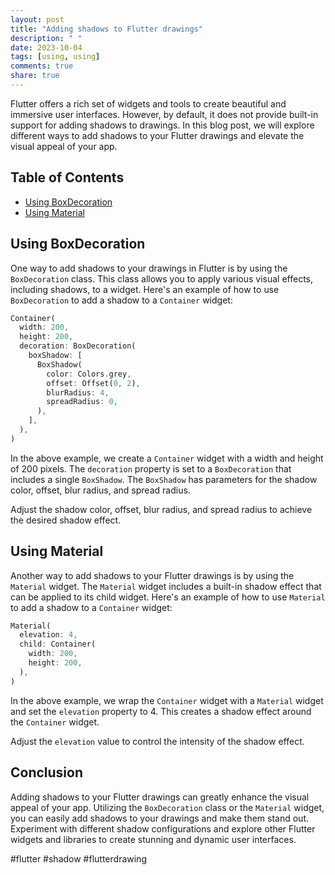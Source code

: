 ```yaml
---
layout: post
title: "Adding shadows to Flutter drawings"
description: " "
date: 2023-10-04
tags: [using, using]
comments: true
share: true
---
```


Flutter offers a rich set of widgets and tools to create beautiful and immersive user interfaces. However, by default, it does not provide built-in support for adding shadows to drawings. In this blog post, we will explore different ways to add shadows to your Flutter drawings and elevate the visual appeal of your app.

## Table of Contents

- [Using BoxDecoration](#using-boxdecoration)
- [Using Material](#using-material)

## Using BoxDecoration

One way to add shadows to your drawings in Flutter is by using the `BoxDecoration` class. This class allows you to apply various visual effects, including shadows, to a widget. Here's an example of how to use `BoxDecoration` to add a shadow to a `Container` widget:

```dart
Container(
  width: 200,
  height: 200,
  decoration: BoxDecoration(
    boxShadow: [
      BoxShadow(
        color: Colors.grey,
        offset: Offset(0, 2),
        blurRadius: 4,
        spreadRadius: 0,
      ),
    ],
  ),
)
```

In the above example, we create a `Container` widget with a width and height of 200 pixels. The `decoration` property is set to a `BoxDecoration` that includes a single `BoxShadow`. The `BoxShadow` has parameters for the shadow color, offset, blur radius, and spread radius.

Adjust the shadow color, offset, blur radius, and spread radius to achieve the desired shadow effect.

## Using Material

Another way to add shadows to your Flutter drawings is by using the `Material` widget. The `Material` widget includes a built-in shadow effect that can be applied to its child widget. Here's an example of how to use `Material` to add a shadow to a `Container` widget:

```dart
Material(
  elevation: 4,
  child: Container(
    width: 200,
    height: 200,
  ),
)
```

In the above example, we wrap the `Container` widget with a `Material` widget and set the `elevation` property to 4. This creates a shadow effect around the `Container` widget.

Adjust the `elevation` value to control the intensity of the shadow effect.

## Conclusion

Adding shadows to your Flutter drawings can greatly enhance the visual appeal of your app. Utilizing the `BoxDecoration` class or the `Material` widget, you can easily add shadows to your drawings and make them stand out. Experiment with different shadow configurations and explore other Flutter widgets and libraries to create stunning and dynamic user interfaces.

#flutter #shadow #flutterdrawing